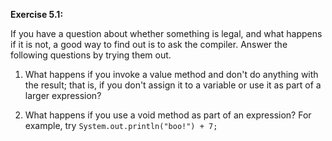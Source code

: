 **Exercise 5.1:**

If you have a question about whether something is legal, and what happens if it is not, a good way to find out is to ask the compiler.
Answer the following questions by trying them out.



1.  What happens if you invoke a value method and don't do anything with the result; that is, if you don't assign it to a variable or use it as part of a larger expression?

1.  What happens if you use a void method as part of an expression?
For example, try `System.out.println("boo!") + 7;`